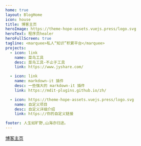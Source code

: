 ```yaml
---
home: true
layout: BlogHome
icon: house
title: 博客主页
heroImage: https://theme-hope-assets.vuejs.press/logo.svg
heroText: 程序员healer
heroFullScreen: true
tagline: <marquee>私人“知识”积累平台</marquee>
projects:
  - icon: link
    name: 菜鸟工具
    desc: 菜鸟工具-不止于工具
    link: https://www.jyshare.com/

  - icon: link
    name: markdown-it 插件
    desc: 一些强大的 markdown-it 插件
    link: https://mdit-plugins.github.io/zh/

  - icon: https://theme-hope-assets.vuejs.press/logo.svg
    name: 自定义项目
    desc: 自定义详细介绍
    link: https://你的自定义链接

footer: 人生如旷野,山海亦归途。
---
```


[博客主页](https://healer07.github.io/healer-blog/)
